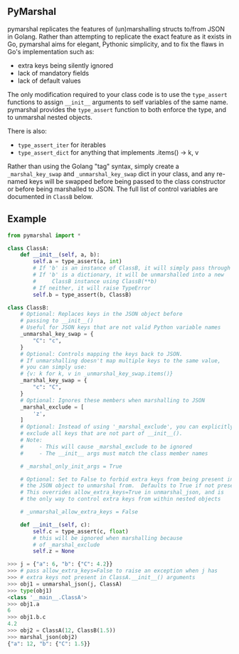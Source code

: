 ## PyMarshal

pymarshal replicates the features of (un)marshalling structs to/from
JSON in Golang.  Rather than attempting to replicate the exact
feature as it exists in Go, pymarshal aims for elegant,
Pythonic simplicity, and to fix the flaws in Go's implementation
such as:
  - extra keys being silently ignored
  - lack of mandatory fields
  - lack of default values

The only modification required to your class code is to use the `type_assert`
functions to assign `__init__` arguments to self variables of the same
name.  pymarshal provides the `type_assert` function to both enforce the type,
and to unmarshal nested objects.

There is also:
  - `type_assert_iter` for iterables
  - `type_assert_dict` for anything that implements .items() -> k, v

Rather than using the Golang "tag" syntax, simply create a
`_marshal_key_swap` and `_unmarshal_key_swap` dict in your class,
and any re-named keys will be swapped before being passed to the
class constructor or before being marshalled to JSON.  The full list
of control variables are documented in `ClassB` below.

## Example

```python
from pymarshal import *

class ClassA:
    def __init__(self, a, b):
        self.a = type_assert(a, int)
        # If 'b' is an instance of ClassB, it will simply pass through
        # If 'b' is a dictionary, it will be unmarshalled into a new
        #     ClassB instance using ClassB(**b)
        # If neither, it will raise TypeError
        self.b = type_assert(b, ClassB)

class ClassB:
    # Optional: Replaces keys in the JSON object before
    # passing to __init__()
    # Useful for JSON keys that are not valid Python variable names
    _unmarshal_key_swap = {
        "C": "c",
    }
    # Optional: Controls mapping the keys back to JSON.
    # If unmarshalling doesn't map multiple keys to the same value,
    # you can simply use:
    # {v: k for k, v in _unmarshal_key_swap.items()}
    _marshal_key_swap = {
        "c": "C",
    }
    # Optional: Ignores these members when marshalling to JSON
    _marshal_exclude = [
        'z',
    ]
    # Optional: Instead of using '_marshal_exclude', you can explicitly
    # exclude all keys that are not part of __init__().
    # Note:
    #     - This will cause _marshal_exclude to be ignored
    #     - The __init__ args must match the class member names

    # _marshal_only_init_args = True

    # Optional: Set to False to forbid extra keys from being present in
    # the JSON object to unmarshal from.  Defaults to True if not present.
    # This overrides allow_extra_keys=True in unmarshal_json, and is
    # the only way to control extra keys from within nested objects

    # _unmarshal_allow_extra_keys = False

    def __init__(self, c):
        self.c = type_assert(c, float)
        # this will be ignored when marshalling because
        # of _marshal_exclude
        self.z = None

>>> j = {"a": 6, "b": {"C": 4.2}}
>>> # pass allow_extra_keys=False to raise an exception when j has
>>> # extra keys not present in ClassA.__init__() arguments
>>> obj1 = unmarshal_json(j, ClassA)
>>> type(obj1)
<class '__main__.ClassA'>
>>> obj1.a
6
>>> obj1.b.c
4.2
>>> obj2 = ClassA(12, ClassB(1.5))
>>> marshal_json(obj2)
{"a": 12, "b": {"C": 1.5}}
```
